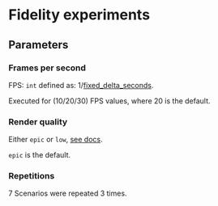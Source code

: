 # Fidelity experiments

## Parameters

### Frames per second

FPS: `int`  defined as: 1/[fixed_delta_seconds](https://carla.readthedocs.io/en/latest/python_api/#carla.WorldSettings.fixed_delta_seconds).

Executed for (10/20/30) FPS values, where 20 is the default.

### Render quality

Either `epic` or `low`, [see docs](https://carla.readthedocs.io/en/latest/adv_rendering_options/).

`epic` is the default.

### Repetitions

7 Scenarios were repeated 3 times.